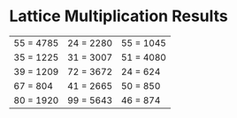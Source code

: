 # Lattice Multiplication Results

|   |   |   |
|---|---|---|
| 55 = 4785 | 24 = 2280 | 55 = 1045 |
| 35 = 1225 | 31 = 3007 | 51 = 4080 |
| 39 = 1209 | 72 = 3672 | 24 = 624 |
| 67 = 804 | 41 = 2665 | 50 = 850 |
| 80 = 1920 | 99 = 5643 | 46 = 874 |

